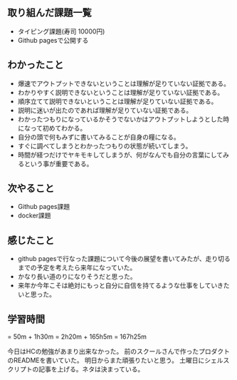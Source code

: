 ## 取り組んだ課題一覧
- タイピング課題(寿司 10000円)
- Github pagesで公開する
## わかったこと
- 爆速でアウトプットできないということは理解が足りていない証拠である。
- わかりやすく説明できないということは理解が足りていない証拠である。
- 順序立てて説明できないということは理解が足りていない証拠である。
- 説明に迷いが出たのであれば理解が足りていない証拠である。
- わかったつもりになっているかそうでないかはアウトプットしようとした時になって初めてわかる。
- 自分の頭で何もみずに書いてみることが自身の糧になる。
- すぐに調べてしまうとわかったつもりの状態が続いてしまう。
- 時間が経つだけでヤキモキしてしまうが、何がなんでも自分の言葉にしてみるという事が重要である。
## 次やること
- Github pages課題
- docker課題
## 感じたこと
- github pagesで行なった課題について今後の展望を書いてみたが、走り切るまでの予定を考えたら来年になっていた。
- かなり長い道のりになりそうだと思った。
- 来年か今年こそは絶対にもっと自分に自信を持てるような仕事をしていきたいと思った。
## 学習時間
= 50m + 1h30m 
= 2h20m + 165h5m
= 167h25m

今日はHCの勉強があまり出来なかった。
前のスクールさんで作ったプロダクトのREADMEを書いていた。
明日からまた頑張りたいと思う。
土曜日にシェルスクリプトの記事を上げる。ネタは決まっている。
